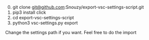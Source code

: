 0. git clone git@github.com:Snouzy/export-vsc-settings-script.git
1. pip3 install click
2. cd export-vsc-settings-script
3. python3 vsc-settings.py export

Change the settings path if you want.
Feel free to do the import